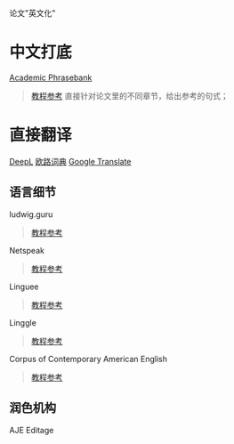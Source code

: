 
论文"英文化"
# 中文打底
 [Academic Phrasebank](https://www.phrasebank.manchester.ac.uk/introducing-work/)
> [教程参考](https://zhuanlan.zhihu.com/p/237582629)
> 直接针对论文里的不同章节，给出参考的句式；

# 直接翻译
[DeepL](https://www.deepl.com/translator)
[欧路词典](https://dict.eudic.net/)
[Google Translate](https://translate.google.com/?hl=en&sl=auto&tl=en&op=translate)
## 语言细节
ludwig.guru
> [教程参考](https://zhuanlan.zhihu.com/p/142658414)

Netspeak
> [教程参考](https://www.funglish.com.tw/%E5%9B%9B%E5%80%8B%E5%85%A7%E8%A1%8C%E4%BA%BA%E6%89%8D%E7%9F%A5%E9%81%93%E7%9A%84%E5%AF%AB%E4%BD%9C%E7%A5%9E%E5%99%A8%EF%BC%8C%E8%AE%93%E4%BD%A0%E4%BA%8B%E5%8D%8A%E5%8A%9F%E5%80%8D%E5%AF%AB%E5%87%BA/)

Linguee
> [教程参考](https://www.funglish.com.tw/%E5%9B%9B%E5%80%8B%E5%85%A7%E8%A1%8C%E4%BA%BA%E6%89%8D%E7%9F%A5%E9%81%93%E7%9A%84%E5%AF%AB%E4%BD%9C%E7%A5%9E%E5%99%A8%EF%BC%8C%E8%AE%93%E4%BD%A0%E4%BA%8B%E5%8D%8A%E5%8A%9F%E5%80%8D%E5%AF%AB%E5%87%BA/)

Linggle
> [教程参考](https://zhuanlan.zhihu.com/p/87499946)

Corpus of Contemporary American English
> [教程参考](https://zhuanlan.zhihu.com/p/128683003)

## 润色机构
AJE
Editage


<!--stackedit_data:
eyJoaXN0b3J5IjpbMTMzNjA4NzYxOCwzMTUzMzQ2MjYsLTIwMz
A4OTA1MDIsMTA4NzM5MTI1MywtMTUwNjEyNTE5Myw2OTYzNDM1
MDYsLTU0MTM3NDc1OF19
-->